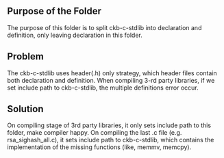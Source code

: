 
## Purpose of the Folder
The purpose of this folder is to split ckb-c-stdlib into declaration and definition, only leaving declaration in this folder.

## Problem
The ckb-c-stdlib uses header(.h) only strategy, which header files contain both declaration and definition.
When compiling 3-rd party libraries, if we set include path to ckb-c-stdlib, the multiple definitions error occur. 

## Solution
On compiling stage of 3rd party libraries, it 
only sets include path to this folder, make compiler happy. On compiling the last .c file (e.g. rsa_sighash_all.c), it
sets include path to ckb-c-stdlib, which contains the implementation of the missing functions (like, memmv, memcpy).
